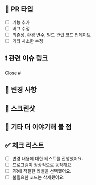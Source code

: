 ## **📍 PR 타입**

- [ ]  기능 추가
- [ ]  버그 수정
- [ ]  의존성, 환경 변수, 빌드 관련 코드 업데이트
- [ ]  기타 사소한 수정

## **❗️ 관련 이슈 링크**

Close #

## **🔁 변경 사항**

## **📸 스크린샷**

## **👀 기타 더 이야기해 볼 점**

## **✅ 체크 리스트**

- [ ]  변경 내용에 대한 테스트를 진행했어요.
- [ ]  프로그램이 정상적으로 동작해요.
- [ ]  PR에 적절한 라벨을 선택했어요.
- [ ]  불필요한 코드는 삭제했어요.
